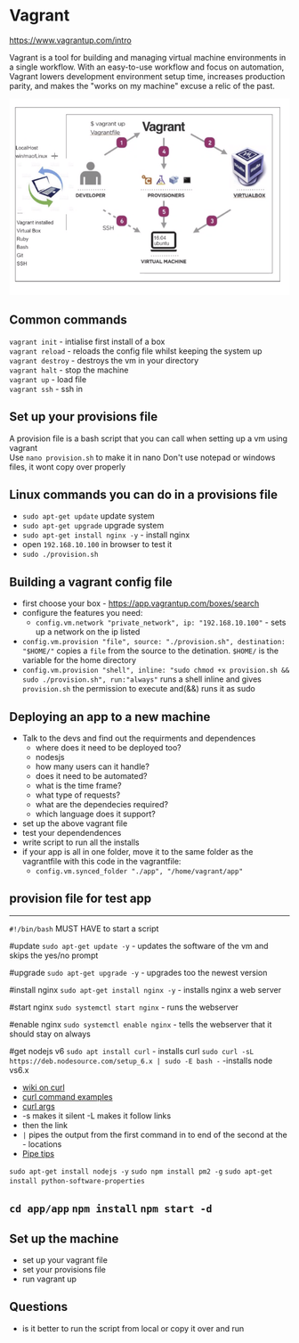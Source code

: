 # Vagrant
https://www.vagrantup.com/intro

Vagrant is a tool for building and managing virtual machine environments in a single workflow. With an easy-to-use workflow and focus on automation, Vagrant lowers development environment setup time, increases production parity, and makes the "works on my machine" excuse a relic of the past.

![Vagrant diagram](/Documentation/resources/vagrant.png)

## Common commands
`vagrant init` - intialise first install of a box  
`vagrant reload` - reloads the config file whilst keeping the system up  
`vagrant destroy` - destroys the vm in your directory  
`vagrant halt` - stop the machine  
`vagrant up` - load file  
`vagrant ssh` - ssh in  

## Set up your provisions file
A provision file is a bash script that you can call when setting up a vm using vagrant  
Use `nano provision.sh` to make it in nano
Don't use notepad or windows files, it wont copy over properly


## Linux commands you can do in a provisions file
- `sudo apt-get update` update system
- `sudo apt-get upgrade` upgrade system
- `sudo apt-get install nginx -y` - install nginx
- open `192.168.10.100` in browser to test it
- `sudo ./provision.sh`


## Building a vagrant config file
- first choose your box - https://app.vagrantup.com/boxes/search 
- configure the features you need:
    - `config.vm.network "private_network", ip: "192.168.10.100"` - sets up a network on the ip listed
- `config.vm.provision "file", source: "./provision.sh", destination: "$HOME/"` copies a `file` from the source to the detination. `$HOME/` is the variable for the home directory
- `config.vm.provision "shell", inline: "sudo chmod +x provision.sh && sudo ./provision.sh", run:"always"` runs a shell inline and gives `provision.sh` the permission to execute and(&&) runs it as sudo


## Deploying an app to a new machine
- Talk to the devs and find out the requirments and dependences
    - where does it need to be deployed too?
    - nodesjs
    - how many users can it handle?
    - does it need to be automated?
    - what is the time frame?
    - what type of requests?
    - what are the dependecies required?
    - which language does it support?
- set up the above vagrant file
- test your dependendences
- write script to run all the installs
- if your app is all in one folder, move it to the same folder as the vagrantfile with this code in the vagrantfile:
    - `config.vm.synced_folder "./app", "/home/vagrant/app"`


## provision file for test app
------
`#!/bin/bash` MUST HAVE to start a script 

#update 
`sudo apt-get update -y` - updates the software of the vm and skips the yes/no prompt

#upgrade
`sudo apt-get upgrade -y` - upgrades too the newest version

#install nginx
`sudo apt-get install nginx -y` - installs nginx a web server

#start nginx
`sudo systemctl start nginx` - runs the webserver

#enable nginx
`sudo systemctl enable nginx` - tells the webserver that it should stay on always 

#get nodejs v6
`sudo apt install curl` - installs curl
`sudo curl -sL https://deb.nodesource.com/setup_6.x | sudo -E bash -` -installs node vs6.x
 - [wiki on curl](https://en.wikipedia.org/wiki/CURL)
 - [curl command examples](https://www.tecmint.com/linux-curl-command-examples/)
 - [curl args](https://devhints.io/curl)
 - -s makes it silent -L makes it follow links
 - then the link 
 - `|` pipes the output from the first command in to end of the second at the - locations 
 - [Pipe tips](https://linuxhint.com/linux-pipe-command-examples/)



`sudo apt-get install nodejs -y`
`sudo npm install pm2 -g`
`sudo apt-get install python-software-properties`

`cd app/app`
`npm install`
`npm start -d`
------
## Set up the machine
- set up your vagrant file
- set your provisions file
- run vagrant up

## Questions
- is it better to run the script from local or copy it over and run